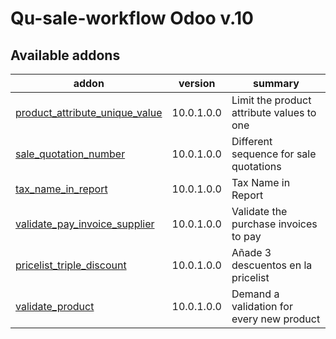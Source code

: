 #
Qu-sale-workflow Odoo v.10
==========================

[//]: # (addons)

Available addons
----------------
addon | version | summary
--- | --- | ---
[product_attribute_unique_value](product_attribute_unique_value/) | 10.0.1.0.0 | Limit the product attribute values to one
[sale_quotation_number](sale_quotation_number/) | 10.0.1.0.0 | Different sequence for sale quotations
[tax_name_in_report](tax_name_in_report/) | 10.0.1.0.0 | Tax Name in Report
[validate_pay_invoice_supplier](validate_pay_invoice_supplier/) | 10.0.1.0.0 | Validate the purchase invoices to pay
[pricelist_triple_discount](pricelist_triple_discount/) | 10.0.1.0.0 | Añade 3 descuentos en la pricelist
[validate_product](validate_product/) | 10.0.1.0.0 | Demand a validation for every new product

[//]: # (end addons)